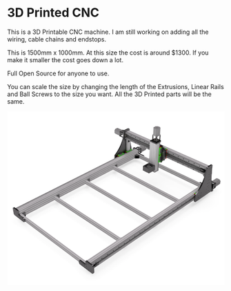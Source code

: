 # 3D Printed CNC
This is a 3D Printable CNC machine. I am still working on adding all the wiring, cable chains and endstops.

This is 1500mm x 1000mm. At this size the cost is around $1300. If you make it smaller the cost goes down a lot.

Full Open Source for anyone to use.

You can scale the size by changing the length of the Extrusions, Linear Rails and Ball Screws to the size you want. All the 3D Printed parts will be the same.

![plot](./Images/CNCBuild.png)
